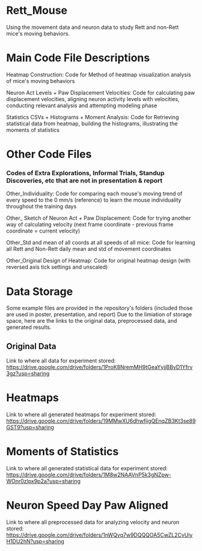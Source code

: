 # Rett_Mouse
Using the movement data and neuron data to study Rett and non-Rett mice's moving behaviors.

# Main Code File Descriptions
Heatmap Construction: Code for Method of heatmap visualization analysis of mice's moving behaviors

Neuron Act Levels + Paw Displacement Velocities: Code for calculating paw displacement velocities, aligning neuron activity levels with velocities, conducting relevant analysis and attempting modeling phase

Statistics CSVs + Histograms + Moment Analysis: Code for Retrieving statistical data from heatmap, building the histograms, illustrating the moments of statistics

# Other Code Files 
### Codes of Extra Explorations, Informal Trials, Standup Discoveries, etc that are not in presentation & report

Other_Individuality: Code for comparing each mouse's moving trend of every speed to the 0 mm/s (reference) to learn the mouse individuality throughout the training days

Other_ Sketch of Neuron Act + Paw Displacement: Code for trying another way of calculating velocity (next frame coordinate - previous frame coordinate = current velocity)

Other_Std and mean of all coords at all speeds of all mice: Code for learning all Rett and Non-Rett daily mean and std of movement coordinates

Other_Original Design of Heatmap: Code for original heatmap design (with reversed axis tick settings and unscaled)

# Data Storage
Some example files are provided in the repository's folders (included those are used in poster, presentation, and report)
Due to the limiation of storage space, here are the links to the original data, preprocessed data, and generated results.

## Original Data
Link to where all data for experiment stored: https://drive.google.com/drive/folders/1ProK8NremMH9tGeaYyjjBBvD1Yfrv3gz?usp=sharing

# Heatmaps
Link to where all generated heatmaps for experiment stored: https://drive.google.com/drive/folders/19MMwXU6dhwfjigQEnqZB3Kt3se89GST9?usp=sharing

# Moments of Statistics
Link to where all generated statistical data for experiment stored: https://drive.google.com/drive/folders/1M8w2NAAVnP5k3gNZpw-WOnr0zlpx9p2a?usp=sharing

# Neuron Speed Day Paw Aligned
Link to where all preprocessed data for analyzing velocity and neuron stored: https://drive.google.com/drive/folders/1nWQvq7w9DQQQOA5CwZL2CvUiyH1DU2hN?usp=sharing
